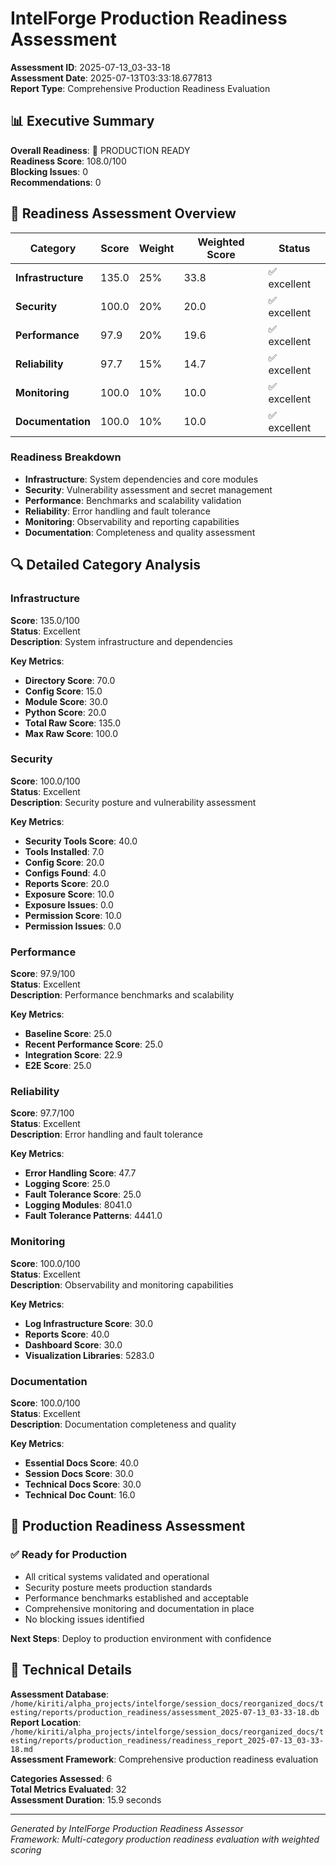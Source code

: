 # IntelForge Production Readiness Assessment

**Assessment ID**: 2025-07-13_03-33-18  
**Assessment Date**: 2025-07-13T03:33:18.677813  
**Report Type**: Comprehensive Production Readiness Evaluation  

## 📊 Executive Summary

**Overall Readiness**: 🚀 PRODUCTION READY  
**Readiness Score**: 108.0/100  
**Blocking Issues**: 0  
**Recommendations**: 0

## 🎯 Readiness Assessment Overview

| Category | Score | Weight | Weighted Score | Status |
|----------|-------|--------|----------------|--------|
| **Infrastructure** | 135.0 | 25% | 33.8 | ✅ excellent |
| **Security** | 100.0 | 20% | 20.0 | ✅ excellent |
| **Performance** | 97.9 | 20% | 19.6 | ✅ excellent |
| **Reliability** | 97.7 | 15% | 14.7 | ✅ excellent |
| **Monitoring** | 100.0 | 10% | 10.0 | ✅ excellent |
| **Documentation** | 100.0 | 10% | 10.0 | ✅ excellent |


### Readiness Breakdown
- **Infrastructure**: System dependencies and core modules
- **Security**: Vulnerability assessment and secret management  
- **Performance**: Benchmarks and scalability validation
- **Reliability**: Error handling and fault tolerance
- **Monitoring**: Observability and reporting capabilities
- **Documentation**: Completeness and quality assessment

## 🔍 Detailed Category Analysis

### Infrastructure

**Score**: 135.0/100  
**Status**: Excellent  
**Description**: System infrastructure and dependencies  

**Key Metrics**:
- **Directory Score**: 70.0
- **Config Score**: 15.0
- **Module Score**: 30.0
- **Python Score**: 20.0
- **Total Raw Score**: 135.0
- **Max Raw Score**: 100.0

### Security

**Score**: 100.0/100  
**Status**: Excellent  
**Description**: Security posture and vulnerability assessment  

**Key Metrics**:
- **Security Tools Score**: 40.0
- **Tools Installed**: 7.0
- **Config Score**: 20.0
- **Configs Found**: 4.0
- **Reports Score**: 20.0
- **Exposure Score**: 10.0
- **Exposure Issues**: 0.0
- **Permission Score**: 10.0
- **Permission Issues**: 0.0

### Performance

**Score**: 97.9/100  
**Status**: Excellent  
**Description**: Performance benchmarks and scalability  

**Key Metrics**:
- **Baseline Score**: 25.0
- **Recent Performance Score**: 25.0
- **Integration Score**: 22.9
- **E2E Score**: 25.0

### Reliability

**Score**: 97.7/100  
**Status**: Excellent  
**Description**: Error handling and fault tolerance  

**Key Metrics**:
- **Error Handling Score**: 47.7
- **Logging Score**: 25.0
- **Fault Tolerance Score**: 25.0
- **Logging Modules**: 8041.0
- **Fault Tolerance Patterns**: 4441.0

### Monitoring

**Score**: 100.0/100  
**Status**: Excellent  
**Description**: Observability and monitoring capabilities  

**Key Metrics**:
- **Log Infrastructure Score**: 30.0
- **Reports Score**: 40.0
- **Dashboard Score**: 30.0
- **Visualization Libraries**: 5283.0

### Documentation

**Score**: 100.0/100  
**Status**: Excellent  
**Description**: Documentation completeness and quality  

**Key Metrics**:
- **Essential Docs Score**: 40.0
- **Session Docs Score**: 30.0
- **Technical Docs Score**: 30.0
- **Technical Doc Count**: 16.0

## 🎯 Production Readiness Assessment

### ✅ Ready for Production
- All critical systems validated and operational
- Security posture meets production standards
- Performance benchmarks established and acceptable
- Comprehensive monitoring and documentation in place
- No blocking issues identified

**Next Steps**: Deploy to production environment with confidence


## 🔗 Technical Details

**Assessment Database**: `/home/kiriti/alpha_projects/intelforge/session_docs/reorganized_docs/testing/reports/production_readiness/assessment_2025-07-13_03-33-18.db`  
**Report Location**: `/home/kiriti/alpha_projects/intelforge/session_docs/reorganized_docs/testing/reports/production_readiness/readiness_report_2025-07-13_03-33-18.md`  
**Assessment Framework**: Comprehensive production readiness evaluation

**Categories Assessed**: 6  
**Total Metrics Evaluated**: 32  
**Assessment Duration**: 15.9 seconds

---
*Generated by IntelForge Production Readiness Assessor*  
*Framework: Multi-category production readiness evaluation with weighted scoring*
